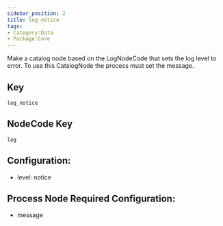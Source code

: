 ```yaml
---
sidebar_position: 2
title: log_notice
tags:
- Category:Data
- Package:Core
---
```


Make a catalog node based on the LogNodeCode that sets the log level to error. To
use this CatalogNode the process must set the message.

## Key
`log_notice`

## NodeCode Key
`log`

## Configuration:
* level: notice

## Process Node Required Configuration:
* message